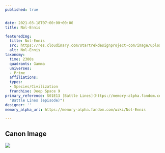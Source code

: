 ```yaml
---
published: true


date: 2021-03-18T07:00:00+00:00
title: Nol-Ennis

featuredImg:
  title: Nol-Ennis
  src: https://res.cloudinary.com/startrekdesignproject-com/image/upload/v1616101777/Nol-Ennis.png
  alt: Nol-Ennis
taxonomy:
  time: 2300s
  quadrants: Gamma
  universes:
  - Prime
  affiliations:
  types:
  - Species/Civilization
  franchise: Deep Space 9
primary_reference: S01E13 [Battle Lines](https://memory-alpha.fandom.com/wiki/Battle_Lines_(episode)
  "Battle Lines (episode)")
designer: ''
memory_alpha_url: https://memory-alpha.fandom.com/wiki/Nol-Ennis

---
```

## Canon Image

![](https://res.cloudinary.com/startrekdesignproject-com/image/upload/v1616101777/Nol-Ennis_logo_Battle_lines_3.jpg)